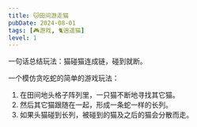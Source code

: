 ```yaml
---
title: 🐱田间游走猫
pubDate: 2024-08-01
tags: [🎮游戏, 🐈逍遥猫]
level: 1
---
```


一句话总结玩法：猫碰猫连成链，碰到就断。

一个模仿贪吃蛇的简单的游戏玩法：

1. 在田间地头格子阵列里，一只猫不断地寻找其它猫。
2. 然后其它猫跟随在一起，形成一条蛇一样的长列。
3. 如果头猫碰到长列，被碰到的猫及之后的猫会分散而走。
